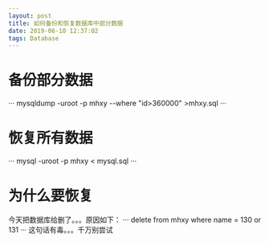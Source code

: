 ```yaml
---
layout: post
title: 如何备份和恢复数据库中部分数据
date: 2019-06-10 12:37:02
tags: Database
---
```

# 备份部分数据
···
mysqldump -uroot -p mhxy --where "id>360000"  >mhxy.sql
···
# 恢复所有数据
···
mysql -uroot -p mhxy < mysql.sql
···
# 为什么要恢复
今天把数据库给删了。。。原因如下：
···
delete from  mhxy where name = 130 or 131
···
这句话有毒。。。千万别尝试
